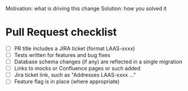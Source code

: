 Motivation: what is driving this change
Solution: how you solved it

# Pull Request checklist

- [ ] PR title includes a JIRA ticket (format LAAS-xxxx)
- [ ] Tests written for features and bug fixes
- [ ] Database schema changes (if any) are reflected in a single migration
- [ ] Links to mocks or Confluence pages or such added
- [ ] Jira ticket link, such as "Addresses LAAS-xxxx ..."
- [ ] Feature flag is in place (where appropriate)
